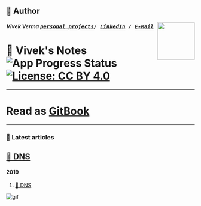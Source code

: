 ## 📝 Author
[<img src="https://avatars3.githubusercontent.com/u/7460661?v=4" align="right" height="100">](http://vixir.github.io)

##### Vivek Verma <kbd>[personal projects](https://vixir.github.io/)/ [LinkedIn](https://www.linkedin.com/in/vixir) / [E-Mail](mailto:vivek.verma@outlook.in)</kbd>


# 📓 Vivek's Notes  ![App Progress Status](https://img.shields.io/badge/Writing%20Status-In%20Progress-0520b7.svg?style=plastic) [![License: CC BY 4.0](https://img.shields.io/badge/License-CC%20BY%204.0-red.svg?colorB=91001a)](http://creativecommons.org/licenses/by/4.0/)

___
# Read as [GitBook](https://vixir.gitbook.io/gitinit/)
___

### 📰 Latest articles
[📝 DNS ](./2019/articles/DNS_CDN_and_LoadBalancing.md)
---

#### 2019

1. [📝 DNS ](./2019/articles/DNS_CDN_and_LoadBalancing.md)

![gif](https://media.giphy.com/media/fQZX2aoRC1Tqw/giphy.gif)

<!-- Written by Vivek Verma (vivk274@gmail.com) .....copied from Daniel Deutsch-->
